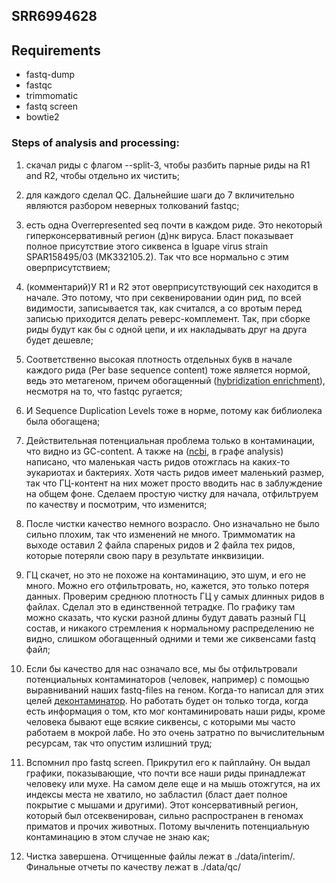 ## SRR6994628

## Requirements

- fastq-dump
- fastqc
- trimmomatic
- fastq screen
- bowtie2


### Steps of analysis and processing:

1. скачал риды с флагом --split-3, чтобы разбить парные риды на R1 and R2, чтобы отдельно их чистить;

2. для каждого сделал QC. Дальнейшие шаги до 7 вкличительно являются разбором неверных толкований fastqc;

3. есть одна Overrepresented seq почти в каждом риде. Это некоторый гиперконсервативный регион (д)нк вируса.
Бласт показывает полное присутствие этого сиквенса в Iguape virus strain SPAR158495/03 (MK332105.2).
Так что все нормально с этим оверприсутствием;

4. (комментарий)У R1 и R2 этот оверприсутствующий сек находится в начале. Это потому, что при секвенировании один рид, по всей видимости, записывается так, как считался, а со вротым перед записью приходится делать реверс-комплемент. Так, при сборке риды будут как бы с одной цепи, и их накладывать друг на друга будет дешевле;

5. Соответственно высокая плотность отдельных букв в начале каждого рида (Per base sequence content) тоже является нормой, ведь это метагеном, причем обогащенный (<a href="https://www.researchgate.net/figure/A-comparison-of-two-popular-sequence-enrichment-methods-A-For-amplicon-enrichment-PCR_fig1_273781301">hybridization enrichment</a>), несмотря на то, что fastqc ругается;

6. И Sequence Duplication Levels тоже в норме, потому как библиолека была обогащена;

7. Действительная потенциальная проблема только в контаминации, что видно из GC-content. А также на (<a href="https://trace.ncbi.nlm.nih.gov/Traces/sra/?run=SRR6994628">ncbi</a>, в графе analysis) написано, что маленькая часть ридов отожглась на каких-то эукариотах и бактериях. 
Хотя часть ридов имеет маленький размер, так что ГЦ-контент на них может просто вводить нас в заблуждение на общем фоне.
Сделаем простую чистку для начала, отфильтруем по качеству и посмотрим, что изменится;

8. После чистки качество немного возрасло. Оно изначально не было сильно плохим, так что изменений не много.
Триммоматик на выходе оставил 2 файла спареных ридов и 2 файла тех ридов, которые потеряли свою пару в результате инквизиции.

9. ГЦ скачет, но это не похоже на контаминацию, это шум, и его не много. Можно его отфильтровать, но, кажется, это только потеря данных. Проверим среднюю плотность ГЦ у самых длинных ридов в файлах. Сделал это в единственной тетрадке. По графику там можно сказать, что куски разной длины будут давать разный ГЦ состав, и никакого стремления к нормальному распределению не видно, слишком обогащенный одними и теми же сиквенсами fastq файл;

9. Если бы качество для нас означало все, мы бы отфильтровали потенциальных контаминаторов (человек, например) с помощью выравниваний наших fastq-files на геном. Когда-то написал для этих целей <a href="https://github.com/KPOTOH/decontaminator">деконтаминатор</a>. Но работать будет он только тогда, когда есть информация о том, кто мог контаминировать наши риды, кроме человека бывают еще всякие сиквенсы, с которыми мы часто работаем в мокрой лабе. Но это очень затратно по вычислительным ресурсам, так что опустим излишний труд;

10. Вспомнил про fastq screen. Прикрутил его к пайплайну. Он выдал графики, показывающие, что почти все наши риды принадлежат человеку или мухе. На самом деле еще и на мышь отожгутся, на их индексы места не хватило, но забластил (бласт дает полное покрытие с мышами и другими). Этот консервативный регион, который был отсеквенирован, сильно распространен в геномах приматов и прочих животных. Потому вычленить потенциальную контаминацию в этом случае не знаю как;

10. Чистка завершена. Отчищенные файлы лежат в ./data/interim/. Финальные отчеты по качеству лежат в ./data/qc/